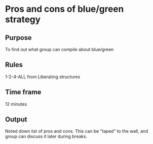 # Pros and cons of blue/green strategy

## Purpose

To find out what group can compile about blue/green

## Rules

1-2-4-ALL from Liberating structures

## Time frame

12 minutes

## Output

Noted down list of pros and cons. This can be "taped" to the wall, and group can discuss it later during breaks.